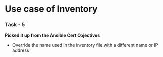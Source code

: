 # Use case of Inventory

### Task - 5 
**Picked it up from the Ansible Cert Objectives**
- Override the name used in the inventory file with a different name or IP address

